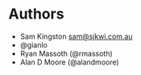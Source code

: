 # Authors

* Sam Kingston <sam@sjkwi.com.au>
* @gianlo
* Ryan Massoth (@rmassoth)
* Alan D Moore (@alandmoore)

